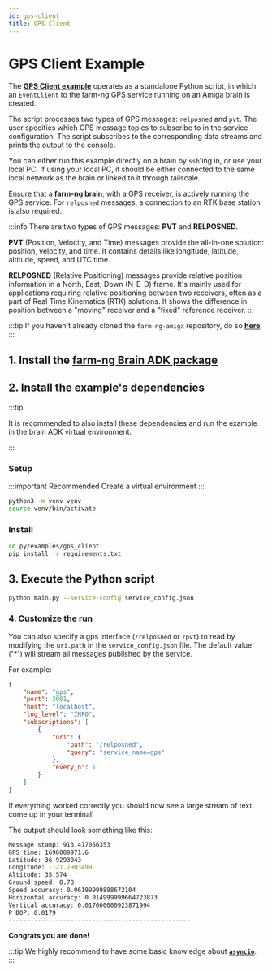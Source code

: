 ```yaml
---
id: gps-client
title: GPS Client
---
```


# GPS Client Example

The [**GPS Client example**](https://github.com/farm-ng/farm-ng-amiga/blob/main/py/examples/gps_client/main.py)
operates as a standalone Python script,
in which an `EventClient` to the farm-ng GPS service running on an Amiga brain is created.

The script processes two types of GPS messages: `relposned` and `pvt`.
The user specifies which GPS message topics to subscribe to in the service configuration.
The script subscribes to the corresponding data streams and prints the output to the console.

You can either run this example directly on a brain by `ssh`'ing in, or use your local PC.
If using your local PC, it should be either connected to the same local network as the brain
or linked to it through tailscale.

Ensure that a [**farm-ng brain**](/docs/brain/), with a GPS receiver, is actively running the GPS service.
For `relposned` messages, a connection to an RTK base station is also required.

:::info
There are two types of GPS messages: **PVT** and **RELPOSNED**.

**PVT** (Position, Velocity, and Time) messages provide the all-in-one solution: position, velocity,
and time.
It contains details like longitude, latitude, altitude, speed, and UTC time.

**RELPOSNED** (Relative Positioning) messages provide relative position
information in a North, East, Down (N-E-D) frame. It's mainly used for applications requiring relative
positioning between two receivers, often as a part of Real Time Kinematics (RTK) solutions.
It shows the difference in position between a "moving" receiver and a "fixed" reference receiver.
:::

:::tip
If you haven't already cloned the `farm-ng-amiga` repository, do
so [**here**](/docs/brain/brain-install.md#clone-the-repository).
:::

## 1. Install the [farm-ng Brain ADK package](/docs/brain/brain-install)

## 2. Install the example's dependencies

:::tip

It is recommended to also install these dependencies and run the
example in the brain ADK virtual environment.

:::

### Setup

:::important Recommended
Create a virtual environment
:::

```bash
python3 -m venv venv
source venv/bin/activate
```

### Install

```bash
cd py/examples/gps_client
pip install -r requirements.txt
```

## 3. Execute the Python script

```bash
python main.py --service-config service_config.json
```

### 4. Customize the run

You can also specify a gps interface (`/relposned` or `/pvt`) to read by
modifying the `uri.path` in the `service_config.json` file.
The default value (**'*'**) will stream all messages published by the service.

For example:

```json
{
    "name": "gps",
    "port": 3001,
    "host": "localhost",
    "log_level": "INFO",
    "subscriptions": [
        {
            "uri": {
                "path": "/relposned",
                "query": "service_name=gps"
            },
            "every_n": 1
        }
    ]
}
```

If everything worked correctly you should now see a large stream
of text come up in your terminal!

The output should look something like this:

```bash
Message stamp: 913.417056353
GPS time: 1696009971.6
Latitude: 36.9293043
Longitude: -121.7903499
Altitude: 35.574
Ground speed: 0.78
Speed accuracy: 0.06199999898672104
Horizontal accuracy: 0.014999999664723873
Vertical accuracy: 0.017000000923871994
P DOP: 0.0179
--------------------------------------------------
```

**Congrats you are done!**

:::tip
We highly recommend to have some basic knowledge about
[**`asyncio`**](https://docs.python.org/3/library/asyncio.html).
:::

<!-- INCLUDE_CODE: farm-ng-amiga/py/examples/gps_client/main.py -->

